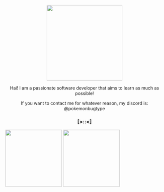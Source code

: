 <p align="center"><img width="240" src="https://78.media.tumblr.com/d370c9a207ba32dfebb8ee2963c59c0d/tumblr_p5wsa4UOHp1x7088uo1_100.gif" /></p>
<p align="center">Hai! I am a passionate software developer that aims to learn as much as possible!</p>
<p align="center">If you want to contact me for whatever reason, my discord is: @pokemonbugtype  </p>

### <p align="center">[>::<]</p>

<div>
  <img height="180em" src="https://github-readme-stats.vercel.app/api?username=fishscaley&show_icons=true&theme=merko&include_all_commits=true&count_private=true"/>
  <img height="180em" src="https://github-readme-stats.vercel.app/api/top-langs/?username=fishscaley&layout=compact&langs_count=8&theme=merko"/>
</div>


